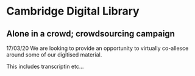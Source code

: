 # Cambridge Digital Library
## Alone in a crowd; crowdsourcing campaign

17/03/20
We are looking to provide an opportunity to virtually co-allesce around some of our digitised material. 

This includes transcriptin etc...
